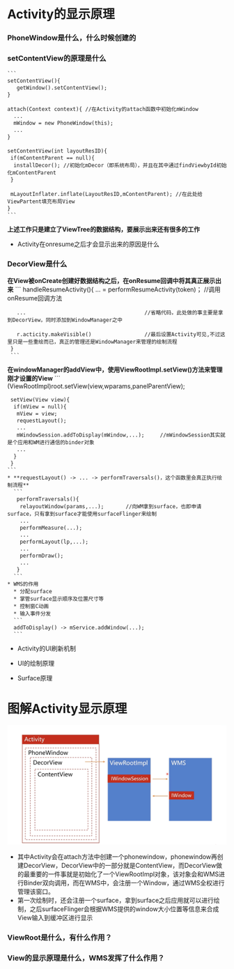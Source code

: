 # Activity的显示原理
### PhoneWindow是什么，什么时候创建的
### setContentView的原理是什么
    ```
    setContentView(){
       getWindow().setContentView();
    }
    
    attach(Context context){ //在Activity的attach函数中初始化mWindow
      ...
      mWindow = new PhoneWindow(this);
      ...
    }
    
    setContentView(int layoutResID){
     if(mContentParent == null){
      installDecor(); //初始化mDecor（即系统布局），并且在其中通过findViewbyId初始化mContentParent
     }
     
     mLayoutInflater.inflate(LayoutResID,mContentParent); //在此处给ViewPartent填充布局View
    }
    ```
  **上述工作只是建立了ViewTree的数据结构，要展示出来还有很多的工作**
  * Activity在onresume之后才会显示出来的原因是什么
### DecorView是什么
 **在View被onCreate创建好数据结构之后，在onResume回调中将其真正展示出来**
     ```
     handleResumeActivity(){
       ... = performResumeActivity(token)；      //调用onResume回调方法
       
       ...                                      //省略代码，此处做的事主要是拿到DecorView，同时添加到WindowManager之中
       
       r.acticity.makeVisible()                 //最后设置Activity可见,不过这里只是一些重绘而已，真正的管理还是WindowManager来管理的绘制流程
     }
     ```
**在windowManager的addView中，使用ViewRootImpl.setView()方法来管理刚才设置的View**
    ```
     (ViewRootImpl)root.setView(view,wparams,panelParentView);
     
     setView(View view){
      if(mView = null){
       mView = view;
       requestLayout();
       ...
       mWindowSession.addToDisplay(mWindow,...);     //mWindowSession其实就是个应用和WM进行通信的binder对象
       ...
      }
     }
    ```
    * **requestLayout() -> ... -> performTraversals()，这个函数里会真正执行绘制流程**
      ```
       performTraversals(){
        relayoutWindow(params,...);       //向WM拿到surface，也即申请surface，只有拿到surface才能使用surfaceFlinger来绘制
        ...
        performMeasure(...);
        ...
        performLayout(lp,...);
        ...
        performDraw();
        ...
       }
      ```
    * WMS的作用
      * 分配surface
      * 掌管surface显示顺序及位置尺寸等
      * 控制窗C动画
      * 输入事件分发
      ```
      addToDisplay() -> mService.addWindow(...);
      ```
    

* Activity的UI刷新机制


* UI的绘制原理


* Surface原理


# 图解Activity显示原理
![image](https://github.com/SilenceWeak/Framework/blob/main/Pic/Activity%E6%98%BE%E7%A4%BA%E5%8E%9F%E7%90%86.jpg)
* 其中Activity会在attach方法中创建一个phonewindow，phonewindow再创建DecorView，DecorView中的一部分就是ContentView，而DecorView做的最重要的一件事就是初始化了一个ViewRootImpl对象，该对象会和WMS进行Binder双向调用，而在WMS中，会注册一个Window，通过WMS全权进行管理该窗口。
* 第一次绘制时，还会注册一个surface，拿到surface之后应用就可以进行绘制，之后surfaceFlinger会根据WMS提供的window大小位置等信息来合成View输入到缓冲区进行显示

### ViewRoot是什么，有什么作用？
### View的显示原理是什么，WMS发挥了什么作用？
